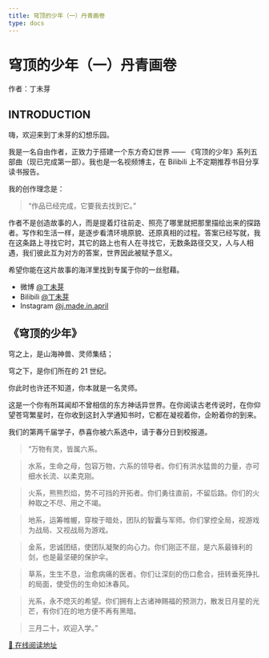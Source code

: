 ```yaml
---
title: 穹顶的少年（一）丹青画卷
type: docs
---
```


# 穹顶的少年（一）丹青画卷

作者：丁未芽

## INTRODUCTION

嗨，欢迎来到丁未芽的幻想乐园。

我是一名自由作者，正致力于搭建一个东方奇幻世界 —— 《穹顶的少年》系列五部曲（现已完成第一部）。我也是一名视频博主，在 Bilibili 上不定期推荐书目分享读书报告。

我的创作理念是：

> “作品已经完成，它要我去找到它。”

作者不是创造故事的人，而是提着灯往前走、照亮了哪里就把那里描绘出来的探路者。写作和生活一样，是逐步看清环境原貌、还原真相的过程。答案已经写就，我在这条路上寻找它时，其它的路上也有人在寻找它，无数条路径交叉，人与人相遇，我们彼此互为对方的答案，世界因此被赋予意义。

希望你能在这片故事的海洋里找到专属于你的一丝慰藉。

- 微博 [@丁未芽](https://weibo.com/u/7768313156)
- Bilibili [@丁未芽](https://space.bilibili.com/1779982269)
- Instagram [@j.made.in.april](https://www.instagram.com/j.made.in.april/)

## 《穹顶的少年》

穹之上，是山海神兽、灵师集结；

穹之下，是你们所在的 21 世纪。

你此时也许还不知道，你本就是一名灵师。

这是一个你有所耳闻却不曾相信的东方神话异世界。在你阅读古老传说时，在你仰望苍穹繁星时，在你收到这封入学通知书时，它都在凝视着你，企盼着你的到来。

我们的第两千届学子，恭喜你被六系选中，请于春分日到校报道。

> “万物有灵，皆属六系。

> 水系，生命之母，包容万物，六系的领导者。你们有洪水猛兽的力量，亦可细水长流、以柔克刚。 

> 火系，熊熊烈焰，势不可挡的开拓者。你们勇往直前，不留后路。你们的火种取之不尽、用之不竭。  

> 地系，运筹帷幄，穿梭于暗处，团队的智囊与军师。你们掌控全局，视游戏为战局、又视战局为游戏。 

> 金系，忠诚团结，使团队凝聚的向心力。你们刚正不屈，是六系最锋利的剑，也是最坚硬的保护伞。 

> 草系，生生不息，治愈病痛的医者。你们让深刻的伤口愈合，扭转垂死挣扎的局面，使受伤的生命如沐春风。 

> 光系，永不熄灭的希望。你们拥有上古诸神赐福的预测力，散发日月星的光芒，有你们在的地方便不再有黑暗。

> 三月二十，欢迎入学。”

[📖 在线阅读地址](https://qiongshao.jmadeinapril.com)
